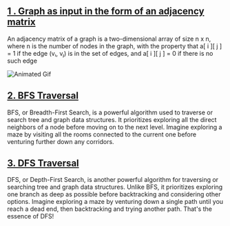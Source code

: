 ## [1 . Graph as input in the form of an adjacency matrix ](https://github.com/BibhabenduMukherjee/Graphs/blob/main/graphCppVersion/GraphInputAdjMatrix.cpp)
An adjacency matrix of a graph is a two-dimensional array of size n x n, where n is the number of nodes in the graph, with the property that a[ i ][ j ] = 1 if the edge (vᵢ, vⱼ) is in the set of edges, and a[ i ][ j ] = 0 if there is no such edge



![Animated Gif](https://lh6.googleusercontent.com/RJXRgXqBBveetZajhikyA8q29MhMzKKDUXH0WuQb9-k7owhUIi6rZxqvyU-gNicg7HqRYHOE44_C5ojbCpQlbi0QDIn2ZuwWUA6LD5wYSWz6ehdDthINzqofzZ5NZJyEbShmYhJmn7j7IZFlhvyh_uY)


## [2. BFS Traversal ](https://github.com/BibhabenduMukherjee/Graphs/blob/main/graphCppVersion/BfsTraversal.cpp)

BFS, or Breadth-First Search, is a powerful algorithm used to traverse or search tree and graph data structures. It prioritizes exploring all the direct neighbors of a node before moving on to the next level. Imagine exploring a maze by visiting all the rooms connected to the current one before venturing further down any corridors.


## [3. DFS Traversal ](https://github.com/BibhabenduMukherjee/Graphs/blob/main/graphCppVersion/DfsTraversal.cpp)

DFS, or Depth-First Search, is another powerful algorithm for traversing or searching tree and graph data structures. Unlike BFS, it prioritizes exploring one branch as deep as possible before backtracking and considering other options. Imagine exploring a maze by venturing down a single path until you reach a dead end, then backtracking and trying another path. That's the essence of DFS!